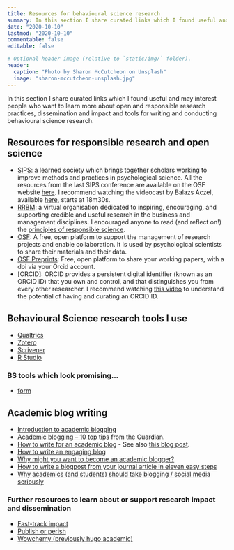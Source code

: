 ```yaml
---
title: Resources for behavioural science research
summary: In this section I share curated links which I found useful and may interest people who want to learn more about open and responsible research practices, dissemination and impact and tools for writing and conducting behavioural science research.
date: "2020-10-10"
lastmod: "2020-10-10"
commentable: false
editable: false

# Optional header image (relative to `static/img/` folder).
header:
  caption: "Photo by Sharon McCutcheon on Unsplash"
  image: "sharon-mccutcheon-unsplash.jpg"
---
```


In this section I share curated links which I found useful and may interest people who want to learn more about open and responsible research practices, dissemination and impact and tools for writing and conducting behavioural science research.

## Resources for responsible research and open science

- [SIPS](https://improvingpsych.org/): a learned society which brings together scholars working to improve methods and practices in psychological science. All the resources from the last SIPS conference are available on the OSF website [here](https://osf.io/vxq9d/). I recommend watching the videocast by Balazs Aczel, available [here](https://osf.io/2aryd/), starts at 18m30s.
- [RRBM](https://www.rrbm.network/): a virtual organisation dedicated to inspiring, encouraging, and supporting credible and useful research in the business and management disciplines. I encouraged anyone to read (and reflect on!) the [principles of responsible science](https://www.rrbm.network/position-paper/principles-of-responsible-science/). 
- [OSF](https://osf.io/): A free, open platform to support the management of research projects and enable collaboration. It is used by psychological scientists to share their materials and their data.
- [OSF Preprints](https://osf.io/preprints/): Free, open platform to share your working papers, with a doi via your Orcid account.  
- [ORCID]: ORCID provides a persistent digital identifier (known as an ORCID iD) that you own and control, and that distinguishes you from every other researcher. I recommend watching [this video](https://vimeo.com/97150912) to understand the potential of having and curating an ORCID ID.

## Behavioural Science research tools I use

- [Qualtrics](https://www.qualtrics.com/)
- [Zotero](https://www.zotero.org/)
- [Scrivener](https://www.literatureandlatte.com/scrivener/overview)
- [R Studio](https://rstudio.com/)

### BS tools which look promising...

- [form](https://formr.org)

## Academic blog writing

- [Introduction to academic blogging](https://harzing.com/blog/2020/04/social-media-in-academia-blogging)
- [Academic blogging – 10 top tips](https://www.theguardian.com/higher-education-network/blog/2013/dec/13/how-to-academic-blogging-tips) from the Guardian.
- [How to write for an academic blog](https://www.uaces.org/resources/articles/how-write-academic-blog) - See also [this blog post](https://blogs.lse.ac.uk/impactofsocialsciences/2017/05/25/so-youve-decided-to-blog/).
- [How to write an engaging blog](https://www.ed.ac.uk/information-services/learning-technology/blogging/introduction/blogging-guidelines)
- [Why might you want to become an academic blogger?](https://info.lse.ac.uk/staff/services/knowledge-exchange-and-impact/kei-guide/academic-blogging)
- [How to write a blogpost from your journal article in eleven easy steps](https://blogs.lse.ac.uk/impactofsocialsciences/2016/01/25/how-to-write-a-blogpost-from-your-journal-article/)
- [Why academics (and students) should take blogging / social media seriously](https://blogs.lse.ac.uk/impactofsocialsciences/2015/10/26/why-academics-and-students-should-take-blogging-social-media-seriously/)

### Further resources to learn about or support research impact and dissemination

- [Fast-track impact](https://www.fasttrackimpact.com/)
- [Publish or perish](https://harzing.com/resources/publish-or-perish)
- [Wowchemy (previously hugo academic)](https://wowchemy.com/)

  
